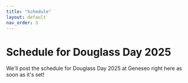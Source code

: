 ```yaml
---
title: "Schedule"
layout: default
nav_order: 3
---
```


# Schedule for Douglass Day 2025

We'll post the schedule for Douglass Day 2025 at Geneseo right here as soon as it's set!